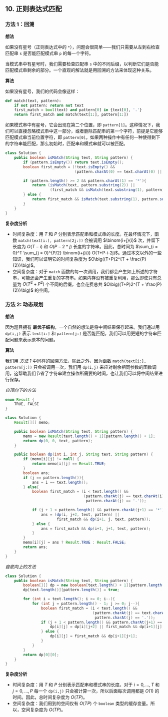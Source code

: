 ## 10. 正则表达式匹配

### 方法 1：回溯

**想法**

如果没有星号（正则表达式中的 `*`），问题会很简单——我们只需要从左到右检查匹配串 `s` 是否能匹配模式串 `p` 的每一个字符。

当模式串中有星号时，我们需要检查匹配串 `s` 中的不同后缀，以判断它们是否能匹配模式串剩余的部分。一个直观的解法就是用回溯的方法来体现这种关系。

**算法**

如果没有星号，我们的代码会像这样：

```python
def match(text, pattern):
    if not pattern: return not text
    first_match = bool(text) and pattern[0] in {text[0], '.'}
    return first_match and match(text[1:], pattern[1:])
```

如果模式串中有星号，它会出现在第二个位置，即 `pattern[1]`。这种情况下，我们可以直接忽略模式串中这一部分，或者删除匹配串的第一个字符，前提是它能够匹配模式串当前位置字符，即 `pattern[0]`。如果两种操作中有任何一种使得剩下的字符串能匹配，那么初始时，匹配串和模式串就可以被匹配。

```java
class Solution {
    public boolean isMatch(String text, String pattern) {
        if (pattern.isEmpty()) return text.isEmpty();
        boolean first_match = (!text.isEmpty() &&
                               (pattern.charAt(0) == text.charAt(0) || pattern.charAt(0) == '.'));

        if (pattern.length() >= 2 && pattern.charAt(1) == '*'){
            return (isMatch(text, pattern.substring(2)) ||
                    (first_match && isMatch(text.substring(1), pattern)));
        } else {
            return first_match && isMatch(text.substring(1), pattern.substring(1));
        }
    }
}
```

**复杂度分析**

* 时间复杂度：用 $T$ 和 $P$ 分别表示匹配串和模式串的长度。在最坏情况下，函数 `match(text[i:], pattern[2j:])` 会被调用 $\binom{i+j}{i}$ 次，并留下长度为 $O(T - i)$ 和 $O(P - 2*j)$ 长度的字符串。因此，总时间为 $\sum_{i = 0}^T \sum_{j = 0}^{P/2} \binom{i+j}{i} O(T+P-i-2j)$。通过本文以外的一些知识，我们可以证明它的时间复杂度为 $O\big((T+P)2^{T + \frac{P}{2}}\big)$。
* 空间复杂度：对于 `match` 函数的每一次调用，我们都会产生如上所述的字符串，可能还会产生重复的字符串。如果内存没有被重复利用，那么即使只有总量为 $O(T^2 + P^2)$ 个不同的后缀，也会花费总共 $O\big((T+P)2^{T + \frac{P}{2}}\big)$ 的空间。

### 方法 2: 动态规划

**想法**

因为题目拥有 **最优子结构**，一个自然的想法是将中间结果保存起来。我们通过用 `dp(i,j)` 表示 `text[i:]` 和 `pattern[j:]` 是否能匹配。我们可以用更短的字符串匹配问题来表示原本的问题。

**算法**

我们用 *方法 1* 中同样的回溯方法，除此之外，因为函数 `match(text[i:], pattern[j:])` 只会被调用一次，我们用 `dp(i,j)` 来应对剩余相同参数的函数调用，这帮助我们节省了字符串建立操作所需要的时间，也让我们可以将中间结果进行保存。

*自顶向下的方法*

```java
enum Result {
    TRUE, FALSE
}

class Solution {
    Result[][] memo;

    public boolean isMatch(String text, String pattern) {
        memo = new Result[text.length() + 1][pattern.length() + 1];
        return dp(0, 0, text, pattern);
    }

    public boolean dp(int i, int j, String text, String pattern) {
        if (memo[i][j] != null) {
            return memo[i][j] == Result.TRUE;
        }
        boolean ans;
        if (j == pattern.length()){
            ans = i == text.length();
        } else{
            boolean first_match = (i < text.length() &&
                                   (pattern.charAt(j) == text.charAt(i) ||
                                    pattern.charAt(j) == '.'));

            if (j + 1 < pattern.length() && pattern.charAt(j+1) == '*'){
                ans = (dp(i, j+2, text, pattern) ||
                       first_match && dp(i+1, j, text, pattern));
            } else {
                ans = first_match && dp(i+1, j+1, text, pattern);
            }
        }
        memo[i][j] = ans ? Result.TRUE : Result.FALSE;
        return ans;
    }
}
```

*自底向上的方法*

```java
class Solution {
    public boolean isMatch(String text, String pattern) {
        boolean[][] dp = new boolean[text.length() + 1][pattern.length() + 1];
        dp[text.length()][pattern.length()] = true;

        for (int i = text.length(); i >= 0; i--){
            for (int j = pattern.length() - 1; j >= 0; j--){
                boolean first_match = (i < text.length() &&
                                       (pattern.charAt(j) == text.charAt(i) ||
                                        pattern.charAt(j) == '.'));
                if (j + 1 < pattern.length() && pattern.charAt(j+1) == '*'){
                    dp[i][j] = dp[i][j+2] || first_match && dp[i+1][j];
                } else {
                    dp[i][j] = first_match && dp[i+1][j+1];
                }
            }
        }
        return dp[0][0];
    }
}
```

**复杂度分析**

* 时间复杂度：用 $T$ 和 $P$ 分别表示匹配串和模式串的长度。对于 $i=0, ... , T$ 和 $j=0, ... , P$ 每一个 `dp(i,j)` 只会被计算一次，所以后面每次调用都是 $O(1)$ 的时间。因此，总时间复杂度为 $O(TP)$。
* 空间复杂度：我们用到的空间仅有 $O(TP)$ 个 `boolean` 类型的缓存变量。所以，空间复杂度为 $O(TP)$。
